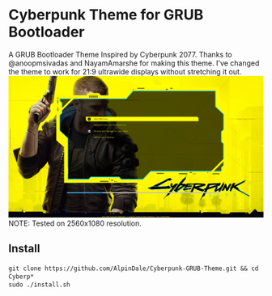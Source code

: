 # Cyberpunk Theme for GRUB Bootloader
A GRUB Bootloader Theme Inspired by Cyberpunk 2077.
Thanks to @anoopmsivadas and NayamAmarshe for making this theme. I've changed the theme to work for 21:9 ultrawide displays without stretching it out.
![Preview](Screenshots/screenshot.png)
NOTE: Tested on 2560x1080 resolution.

## Install

```shell
git clone https://github.com/AlpinDale/Cyberpunk-GRUB-Theme.git && cd Cyberp*
sudo ./install.sh
```




